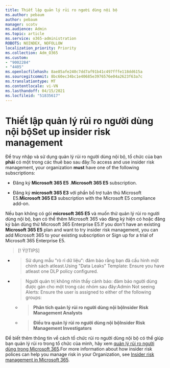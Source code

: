 ```yaml
---
title: Thiết lập quản lý rủi ro người dùng nội bộ
ms.author: pebaum
author: pebaum
manager: scotv
ms.audience: Admin
ms.topic: article
ms.service: o365-administration
ROBOTS: NOINDEX, NOFOLLOW
localization_priority: Priority
ms.collection: Adm_O365
ms.custom:
- "9002284"
- "4405"
ms.openlocfilehash: 8ae85afe240c7dd7af91b41c497fffe118dd615a
ms.sourcegitcommit: 8bc60ec34bc1e40685e3976576e04a2623f63a7c
ms.translationtype: MT
ms.contentlocale: vi-VN
ms.lasthandoff: 04/15/2021
ms.locfileid: "51835617"
---
```

# <a name="set-up-insider-risk-management"></a><span data-ttu-id="26dbc-102">Thiết lập quản lý rủi ro người dùng nội bộ</span><span class="sxs-lookup"><span data-stu-id="26dbc-102">Set up insider risk management</span></span>

<span data-ttu-id="26dbc-103">Để truy nhập và sử dụng quản lý rủi ro người dùng nội bộ, tổ chức của bạn **phải** có một trong các thuê bao sau đây:</span><span class="sxs-lookup"><span data-stu-id="26dbc-103">To access and use insider risk management, your organization **must** have one of the following subscriptions:</span></span>

- <span data-ttu-id="26dbc-104">Đăng ký **Microsoft 365 E5** .</span><span class="sxs-lookup"><span data-stu-id="26dbc-104">**Microsoft 365 E5** subscription.</span></span>

- <span data-ttu-id="26dbc-105">Đăng ký **microsoft 365 E3** với phần bổ trợ tuân thủ Microsoft E5.</span><span class="sxs-lookup"><span data-stu-id="26dbc-105">**Microsoft 365 E3** subscription with the Microsoft E5 compliance add-on.</span></span>

<span data-ttu-id="26dbc-106">Nếu bạn không có gói **microsoft 365 E5** và muốn thử quản lý rủi ro người dùng nội bộ, bạn có thể thêm Microsoft 365 vào đăng ký hiện có hoặc đăng ký bản dùng thử Microsoft 365 Enterprise E5.</span><span class="sxs-lookup"><span data-stu-id="26dbc-106">If you don't have an existing **Microsoft 365 E5** plan and want to try insider risk management, you can add Microsoft 365 to your existing subscription or Sign up for a trial of Microsoft 365 Enterprise E5.</span></span>

> <span data-ttu-id="26dbc-107">[! Ý</span><span class="sxs-lookup"><span data-stu-id="26dbc-107">[!TIPS]</span></span>
- > <span data-ttu-id="26dbc-108">Sử dụng mẫu "rò rỉ dữ liệu": đảm bảo rằng bạn đã cấu hình một chính sách atleast.</span><span class="sxs-lookup"><span data-stu-id="26dbc-108">Using "Data Leaks" Template: Ensure you have atleast one DLP policy configured.</span></span>
- > <span data-ttu-id="26dbc-109">Người quản trị không nhìn thấy cảnh báo: đảm bảo người dùng được gán cho một trong các nhóm sau đây:</span><span class="sxs-lookup"><span data-stu-id="26dbc-109">Admin Not seeing Alerts: Ensure the user is assigned to either of the following groups:</span></span>
    - ><span data-ttu-id="26dbc-110">**Phân tích quản lý rủi ro người dùng nội bộ**</span><span class="sxs-lookup"><span data-stu-id="26dbc-110">**Insider Risk Management Analysts**</span></span>
    - ><span data-ttu-id="26dbc-111">**Điều tra quản lý rủi ro người dùng nội bộ**</span><span class="sxs-lookup"><span data-stu-id="26dbc-111">**Insider Risk Management Investigators**</span></span>

<span data-ttu-id="26dbc-112">Để biết thêm thông tin về cách tổ chức rủi ro người dùng nội bộ có thể giúp bạn quản lý rủi ro trong tổ chức của mình, hãy xem [quản lý rủi ro người dùng trong Microsoft 365](https://go.microsoft.com/fwlink/?linkid=2123907).</span><span class="sxs-lookup"><span data-stu-id="26dbc-112">For more information about how insider risk polices can help you manage risk in your Organization, see [Insider risk management in Microsoft 365](https://go.microsoft.com/fwlink/?linkid=2123907).</span></span>
